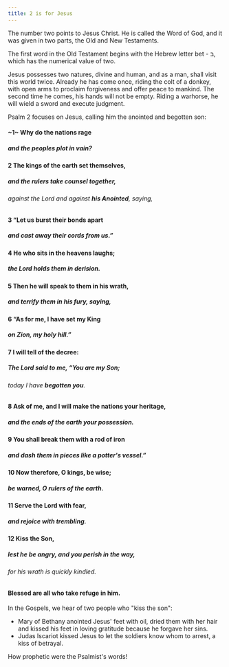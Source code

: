 ```yaml
---
title: 2 is for Jesus
---
```


The number two points to Jesus Christ. He is called the Word of God, and it was given in two parts, the Old and New Testaments. 

The first word in the Old Testament begins with the Hebrew letter bet - ב, which has the numerical value of two.

Jesus possesses two natures, divine and human, and as a man, shall visit this world twice. Already he has come once, riding the colt of a donkey, with open arms to proclaim forgiveness and offer peace to mankind. The second time he comes, his hands will not be empty. Riding a warhorse, he will wield a sword and execute judgment.

Psalm 2 focuses on Jesus, calling him the anointed and begotten son:

#### ~1~ Why do the nations rage
#####    and the peoples plot in vain?
#### 2 The kings of the earth set themselves,
#####    and the rulers take counsel together,
######    against the Lord and against **his Anointed**, saying,
#### 3 “Let us burst their bonds apart
#####    and cast away their cords from us.”

#### 4 He who sits in the heavens laughs;
#####    the Lord holds them in derision.
#### 5 Then he will speak to them in his wrath,
#####    and terrify them in his fury, saying,
#### 6 “As for me, I have set my King
#####    on Zion, my holy hill.”

#### 7 I will tell of the decree:
#####    The Lord said to me, “You are **my Son**;
######    today I have **begotten you**.
#### 8 Ask of me, and I will make the nations your heritage,
#####    and the ends of the earth your possession.
#### 9 You shall break them with a rod of iron
#####    and dash them in pieces like a potter's vessel.”

#### 10 Now therefore, O kings, be wise;
#####    be warned, O rulers of the earth.
#### 11 Serve the Lord with fear,
#####    and rejoice with trembling.
#### 12 **Kiss the Son**,
#####    lest he be angry, and you perish in the way,
######    for his wrath is quickly kindled.
#### Blessed are all who take refuge in him.

In the Gospels, we hear of two people who "kiss the son":

  - Mary of Bethany anointed Jesus' feet with oil, dried them with her hair and kissed his feet in loving gratitude because he forgave her sins.
  - Judas Iscariot kissed Jesus to let the soldiers know whom to arrest, a kiss of betrayal.

How prophetic were the Psalmist's words!
